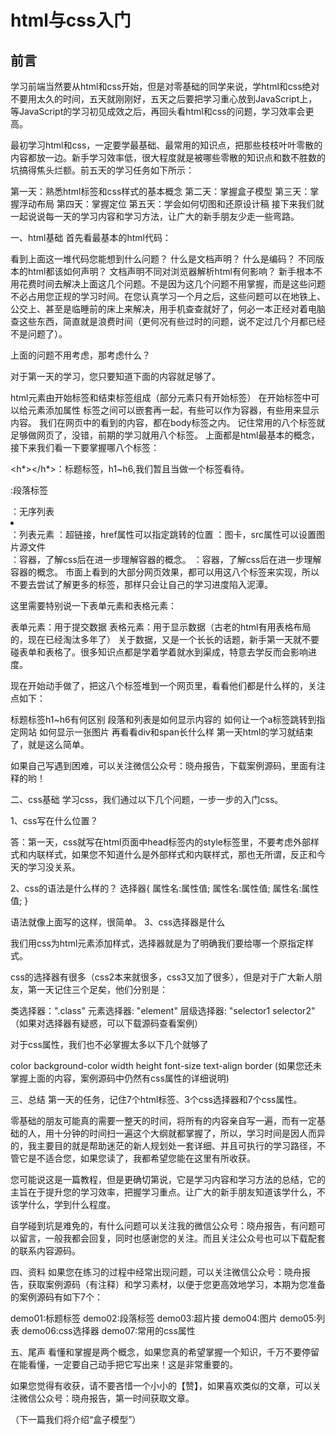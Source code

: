 # html与css入门

## 前言

学习前端当然要从html和css开始，但是对零基础的同学来说，学html和css绝对不要用太久的时间，五天就刚刚好，五天之后要把学习重心放到JavaScript上，等JavaScript的学习初见成效之后，再回头看html和css的问题，学习效率会更高。

最初学习html和css，一定要学最基础、最常用的知识点，把那些枝枝叶叶零散的内容都放一边。新手学习效率低，很大程度就是被哪些零散的知识点和数不胜数的坑搞得焦头烂额。前五天的学习任务如下所示：

第一天：熟悉html标签和css样式的基本概念
第二天：掌握盒子模型
第三天：掌握浮动布局
第四天：掌握定位
第五天：学会如何切图和还原设计稿
接下来我们就一起说说每一天的学习内容和学习方法，让广大的新手朋友少走一些弯路。



一、html基础
首先看最基本的html代码：

<!DOCTYPE html>
<html lang="en">
<head> <meta charset="UTF-8"> <title>Document</title>
</head>
<body>

</body>
</html>

看到上面这一堆代码您能想到什么问题？
什么是文档声明？
什么是编码？
不同版本的html都该如何声明？
文档声明不同对浏览器解析html有何影响？
新手根本不用花费时间去解决上面这几个问题。不是因为这几个问题不用掌握，而是这些问题不必占用您正规的学习时间。在您认真学习一个月之后，这些问题可以在地铁上、公交上、甚至是临睡前的床上来解决，用手机查查就好了，何必一本正经对着电脑查这些东西，简直就是浪费时间（更何况有些过时的问题，说不定过几个月都已经不是问题了）。

上面的问题不用考虑，那考虑什么？

对于第一天的学习，您只要知道下面的内容就足够了。

html元素由开始标签和结束标签组成（部分元素只有开始标签）
在开始标签中可以给元素添加属性
标签之间可以嵌套再一起，有些可以作为容器，有些用来显示内容。
我们在网页中的看到的内容，都在body标签之内。
记住常用的八个标签就足够做网页了，没错，前期的学习就用八个标签。
上面都是html最基本的概念，接下来我们看一下要掌握哪八个标签：

<h*></h*>：标题标签，h1~h6,我们暂且当做一个标签看待。
<p></p>:段落标签
<ul></ul>：无序列表
<li></li>：列表元素
<a></a>：超链接，href属性可以指定跳转的位置
<img>：图卡，src属性可以设置图片源文件
<div></div>：容器，了解css后在进一步理解容器的概念。
<span></span>：容器，了解css后在进一步理解容器的概念。
市面上看到的大部分网页效果，都可以用这八个标签来实现，所以不要去尝试了解更多的标签，那样只会让自己的学习进度陷入泥潭。

这里需要特别说一下表单元素和表格元素：

表单元素：用于提交数据
表格元素：用于显示数据（古老的html有用表格布局的，现在已经淘汰多年了）
关于数据，又是一个长长的话题，新手第一天就不要碰表单和表格了。很多知识点都是学着学着就水到渠成，特意去学反而会影响进度。

现在开始动手做了，把这八个标签堆到一个网页里，看看他们都是什么样的，关注点如下：

标题标签h1~h6有何区别
段落和列表是如何显示内容的
如何让一个a标签跳转到指定网站
如何显示一张图片
再看看div和span长什么样
第一天html的学习就结束了，就是这么简单。

如果自己写遇到困难，可以关注微信公众号：晓舟报告，下载案例源码，里面有注释的哟！



二、css基础
学习css，我们通过以下几个问题，一步一步的入门css。

1、css写在什么位置？

答：第一天，css就写在html页面中head标签内的style标签里，不要考虑外部样式和内联样式，如果您不知道什么是外部样式和内联样式，那也无所谓，反正和今天的学习没关系。

<!DOCTYPE html>
<html lang="en">
<head> <meta charset="UTF-8"> <title>Document</title> <style> /* css就写这里 */ </style>
</head>
<body>

</body>
</html>

2、css的语法是什么样的？
选择器{ 属性名:属性值; 属性名:属性值; 属性名:属性值;
}

语法就像上面写的这样，很简单。
3、css选择器是什么

我们用css为html元素添加样式，选择器就是为了明确我们要给哪一个原指定样式。

css的选择器有很多（css2本来就很多，css3又加了很多），但是对于广大新人朋友，第一天记住三个足矣，他们分别是：

类选择器：".class"
元素选择器: "element"
层级选择器: "selector1 selector2"
（如果对选择器有疑惑，可以下载源码查看案例）

对于css属性，我们也不必掌握太多以下几个就够了

color
background-color
width
height
font-size
text-align
border
(如果您还未掌握上面的内容，案例源码中仍然有css属性的详细说明)



三、总结
第一天的任务，记住7个html标签、3个css选择器和7个css属性。

零基础的朋友可能真的需要一整天的时间，将所有的内容亲自写一遍，而有一定基础的人，用十分钟的时间扫一遍这个大纲就都掌握了，所以，学习时间是因人而异的，我主要目的就是帮助迷茫的新人规划处一套详细、并且可执行的学习路径，不管它是不适合您，如果您读了，我都希望您能在这里有所收获。

您可能说这是一篇教程，但是更确切第说，它是学习内容和学习方法的总结，它的主旨在于提升您的学习效率，把握学习重点。让广大的新手朋友知道该学什么，不该学什么，学到什么程度。

自学碰到坑是难免的，有什么问题可以关注我的微信公众号：晓舟报告，有问题可以留言，一般我都会回复，同时也感谢您的关注。而且关注公众号也可以下载配套的联系内容源码。



四、资料
如果您在练习的过程中经常出现问题，可以关注微信公众号：晓舟报告，获取案例源码（有注释）和学习素材，以便于您更高效地学习，本期为您准备的案例源码有如下7个：

demo01:标题标签
demo02:段落标签
demo03:超片接
demo04:图片
demo05:列表
demo06:css选择器
demo07:常用的css属性


五、尾声
看懂和掌握是两个概念，如果您真的希望掌握一个知识，千万不要停留在能看懂，一定要自己动手把它写出来！这是非常重要的。

如果您觉得有收获，请不要吝惜一个小小的【赞】，如果喜欢类似的文章，可以关注微信公众号：晓舟报告，第一时间获取文章。

（下一篇我们将介绍“盒子模型”）